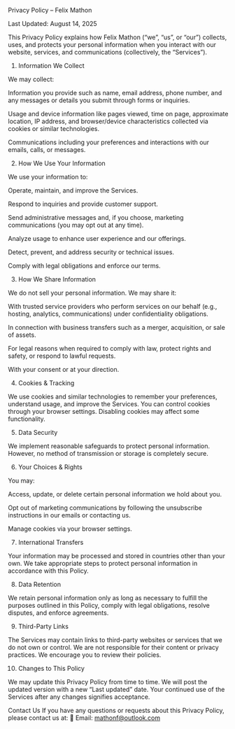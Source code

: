 Privacy Policy – Felix Mathon

Last Updated: August 14, 2025

This Privacy Policy explains how Felix Mathon (“we”, “us”, or “our”) collects, uses, and protects your personal information when you interact with our website, services, and communications (collectively, the “Services”).

1. Information We Collect

We may collect:

Information you provide such as name, email address, phone number, and any messages or details you submit through forms or inquiries.

Usage and device information like pages viewed, time on page, approximate location, IP address, and browser/device characteristics collected via cookies or similar technologies.

Communications including your preferences and interactions with our emails, calls, or messages.

2. How We Use Your Information

We use your information to:

Operate, maintain, and improve the Services.

Respond to inquiries and provide customer support.

Send administrative messages and, if you choose, marketing communications (you may opt out at any time).

Analyze usage to enhance user experience and our offerings.

Detect, prevent, and address security or technical issues.

Comply with legal obligations and enforce our terms.

3. How We Share Information

We do not sell your personal information. We may share it:

With trusted service providers who perform services on our behalf (e.g., hosting, analytics, communications) under confidentiality obligations.

In connection with business transfers such as a merger, acquisition, or sale of assets.

For legal reasons when required to comply with law, protect rights and safety, or respond to lawful requests.

With your consent or at your direction.

4. Cookies & Tracking

We use cookies and similar technologies to remember your preferences, understand usage, and improve the Services. You can control cookies through your browser settings. Disabling cookies may affect some functionality.

5. Data Security

We implement reasonable safeguards to protect personal information. However, no method of transmission or storage is completely secure.

6. Your Choices & Rights

You may:

Access, update, or delete certain personal information we hold about you.

Opt out of marketing communications by following the unsubscribe instructions in our emails or contacting us.

Manage cookies via your browser settings.

7. International Transfers

Your information may be processed and stored in countries other than your own. We take appropriate steps to protect personal information in accordance with this Policy.

8. Data Retention

We retain personal information only as long as necessary to fulfill the purposes outlined in this Policy, comply with legal obligations, resolve disputes, and enforce agreements.

9. Third-Party Links

The Services may contain links to third-party websites or services that we do not own or control. We are not responsible for their content or privacy practices. We encourage you to review their policies.

10. Changes to This Policy

We may update this Privacy Policy from time to time. We will post the updated version with a new “Last updated” date. Your continued use of the Services after any changes signifies acceptance.

Contact Us
If you have any questions or requests about this Privacy Policy, please contact us at:
📧 Email: mathonf@outlook.com
